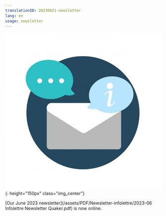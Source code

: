 ```yaml
---
translationID: 20230621-newsletter
lang: en
usage: newsletter
---
```

![Newsletter image](/assets/images/email-icon.png){: height="150px" class="img_center"}

[Our June 2023 newsletter](/assets/PDF/Newsletter-infolettre/2023-06 Infolettre Newsletter Quaker.pdf) is now online.
